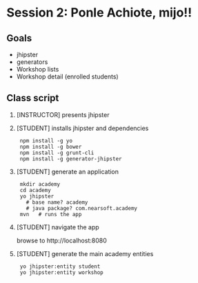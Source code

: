 # Session 2:  Ponle Achiote, mijo!!

## Goals
   
   - jhipster
   - generators
   - Workshop lists
   - Workshop detail (enrolled students)
     
## Class script

1. [INSTRUCTOR] presents jhipster

2. [STUDENT] installs jhipster and dependencies

        npm install -g yo
        npm install -g bower
        npm install -g grunt-cli
        npm install -g generator-jhipster

3. [STUDENT] generate an application

        mkdir academy
        cd academy
        yo jhipster
          # base name? academy
          # java package? com.nearsoft.academy
        mvn   # runs the app


4. [STUDENT] navigate the app
  
    browse to http://localhost:8080  
    
5. [STUDENT] generate the main academy entities

        yo jhipster:entity student
        yo jhipster:entity workshop
    
    
